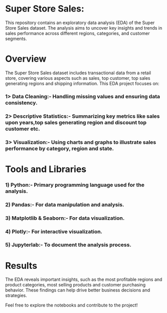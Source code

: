# Super Store Sales:

This repository contains an exploratory data analysis (EDA) of the Super Store Sales dataset. The analysis aims to uncover key insights and trends in sales performance across different regions, categories, and customer segments.

# Overview
The Super Store Sales dataset includes transactional data from a retail store, covering various aspects such as sales, top customer, top sales generating regions and shipping information. This EDA project focuses on:

### 1> Data Cleaning:-                Handling missing values and ensuring data consistency.
### 2> Descriptive Statistics:-       Summarizing key metrics like sales upon years,top sales generating region and discount top customer etc.
### 3> Visualization:-                Using charts and graphs to illustrate sales performance by category, region and state.


# Tools and Libraries

### 1)  Python:-                  Primary programming language used for the analysis.
### 2)  Pandas:-                  For data manipulation and analysis.
### 3)  Matplotlib & Seaborn:-    For data visualization.
### 4)  Plotly:-                  For interactive visualization.
### 5)  Jupyterlab:-              To document the analysis process.

# Results
The EDA reveals important insights, such as the most profitable regions and product categories, most selling products and customer purchasing behavior. These findings can help drive better business decisions and strategies.

Feel free to explore the notebooks and contribute to the project!
